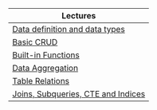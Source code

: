 
| Lectures | 
|----------------------       
|[Data definition and data types](https://github.com/jackofdiamond5/Software-University/tree/master/C%23%20DB%20Fundamentals/DB%20Basics%20-%20T-SQL/1.%20Data%20Definition%20and%20Data%20Types)               
|[Basic CRUD](https://github.com/jackofdiamond5/Software-University/tree/master/C%23%20DB%20Fundamentals/DB%20Basics%20-%20T-SQL/2.%20Basic%20CRUD)  | 
|[Built-in Functions](https://github.com/jackofdiamond5/Software-University/tree/master/C%23%20DB%20Fundamentals/DB%20Basics%20-%20T-SQL/3.%20Built-in%20Functions)  | 
|[Data Aggregation](https://github.com/jackofdiamond5/Software-University/tree/master/C%23%20DB%20Fundamentals/DB%20Basics%20-%20T-SQL/4.%20Data%20Aggregation)  |
|[Table Relations](https://github.com/jackofdiamond5/Software-University/tree/master/C%23%20DB%20Fundamentals/DB%20Basics%20-%20T-SQL/5.%20Table%20Relations)  |  
|[Joins, Subqueries, CTE and Indices](https://github.com/jackofdiamond5/Software-University/tree/master/C%23%20DB%20Fundamentals/DB%20Basics%20-%20T-SQL/6.%20Joins%2C%20Subqueries%2C%20CTE%20and%20Indices)  |                
